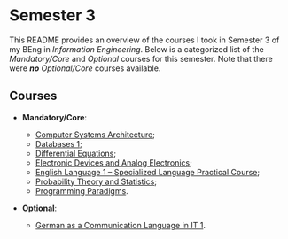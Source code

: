 # Semester 3

This README provides an overview of the courses I took in Semester 3 of my BEng in _Information Engineering_. Below is a categorized list of the _Mandatory/Core_ and _Optional_ courses for this semester. Note that there were _**no** Optional/Core_ courses available.

## Courses

- **Mandatory/Core**:
  - [Computer Systems Architecture](./Mandatory-Core/Computer%20Systems%20Architecture);
  - [Databases 1](./Mandatory-Core/Databases%201);
  - [Differential Equations](./Mandatory-Core/Differential%20Equations);
  - [Electronic Devices and Analog Electronics](./Mandatory-Core/Electronic%20Devices%20and%20Analog%20Electronics);
  - [English Language 1 – Specialized Language Practical Course](./Mandatory-Core/English%20Language%201%20-%20Specialized%20Language%20Practical%20Course);
  - [Probability Theory and Statistics](./Mandatory-Core/Probability%20Theory%20and%20Statistics);
  - [Programming Paradigms](./Mandatory-Core/Programming%20Paradigms).

- **Optional**:
  - [German as a Communication Language in IT 1](./Optional/German%20as%20a%20Communication%20Language%20in%20IT%201).
